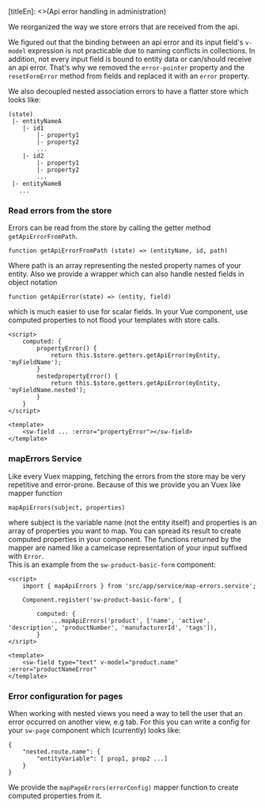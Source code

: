 [titleEn]: <>(Api error handling in administration)

We reorganized the way we store errors that are received from the api. 
 
We figured out that the binding between an api error and its input field's `v-model` expression is not practicable due to naming conflicts in collections.
In addition, not every input field is bound to entity data or can/should receive an api error.
That's why we removed the `error-pointer` property and the `resetFormError` method from fields and replaced it with an `error` property.

We also decoupled nested association errors to have a flatter store which looks like:
```
(state)
 |- entityNameA
    |- id1
        |- property1
        |- property2
        ...
    |- id2
        |- property1
        |- property2
        ...
 |- entityNameB
   ...         
```

### Read errors from the store

Errors can be read from the store by calling the getter method `getApiErrorFromPath`.

```
function getApiErrorFromPath (state) => (entityName, id, path)
```

Where path is an array representing the nested property names of your entity.
Also we provide a wrapper which can also handle nested fields in object notation 

```
function getApiError(state) => (entity, field)
```

which is much easier to use for scalar fields.
In your Vue component, use computed properties to not flood your templates with store calls.

````
<script>
    computed: {
        propertyError() {
            return this.$store.getters.getApiError(myEntity, 'myFieldName');
        }
        nestedpropertyError() {
            return this.$store.getters.getApiError(myEntity, 'myFieldName.nested');
        }
    }
</script>

<template>
    <sw-field ... :error="propertyError"></sw-field>
</template>
````

### mapErrors Service

Like every Vuex mapping, fetching the errors from the store may be very repetitive and error-prone.
Because of this we provide you an Vuex like mapper function


```
mapApiErrors(subject, properties)
```

where subject is the variable name (not the entity itself) and properties is an array of properties you want to map.
You can spread its result to create computed properties in your component.
The functions returned by the mapper are named like a camelcase representation of your input suffixed with `Error`.  
This is an example from the `sw-product-basic-form` component:

```
<script>
    import { mapApiErrors } from 'src/app/service/map-errors.service';
    
    Component.register('sw-product-basic-form', {
        
        computed: {
            ...mapApiErrors('product', ['name', 'active', 'description', 'productNumber', 'manufacturerId', 'tags']),
        }
</sript>

<template>
    <sw-field type="text" v-model="product.name" :error="productNameError"
</template>

``` 

### Error configuration for pages

When working with nested views you need a way to tell the user that an error occurred on another view, e.g tab.
For this you can write a config for your `sw-page` component which (currently) looks like: 

```
{
    "nested.route.name": {
        "entityVariable": [ prop1, prop2 ...]
    }
}
```

We provide the `mapPageErrors(errorConfig)` mapper function to create computed properties from it.